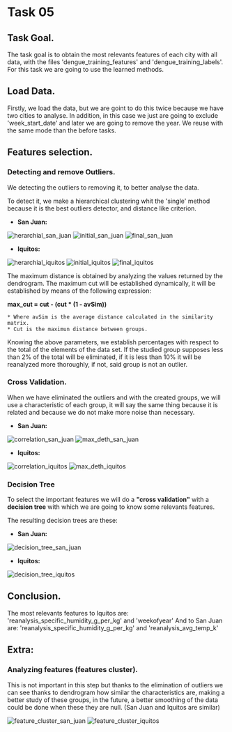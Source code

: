 # Task 05
    
## Task Goal.
The task goal is to obtain the most relevants features of each city with all data, with the files 'dengue_training_features' and 'dengue_training_labels'.
For this task we are going to use the learned methods.

## Load Data.
Firstly, we load the data, but we are goint to do this twice because we have two cities to analyse. In addition, in this case we just are going to exclude 'week_start_date' and later we are going to remove the year.
We reuse with the same mode than the before tasks. 

## Features selection.

### Detecting and remove Outliers.
We detecting the outliers to removing it, to better analyse the data.

To detect it, we make a hierarchical clustering whit the 'single' method because it is the best outliers detector,  and distance like criterion.

* __San Juan:__

![herarchial_san_juan][1]
![initial_san_juan][2] ![final_san_juan][3]


* __Iquitos:__

![herarchial_iquitos][4]
![initial_iquitos][5] ![final_iquitos][6]

The maximum distance is obtained by analyzing the values returned by the dendrogram.
The maximum cut will be established dynamically, it will be established by means of the following expression:

__max_cut = cut - (cut * (1 - avSim))__
    
    * Where avSim is the average distance calculated in the similarity matrix.
    * Cut is the maximun distance between groups.

Knowing the above parameters, we establish percentages with respect to the total of the elements of the data set. If the studied group supposes less than 2% of the total will be eliminated, if it is less than 10% it will be reanalyzed more thoroughly, if not, said group is not an outlier.
 
### Cross Validation.
When we have eliminated the outliers and with the created groups, we will use a characteristic of each group, it will say the same thing because it is related and because we do not make more noise than necessary.

* __San Juan:__

![correlation_san_juan][7] ![max_deth_san_juan][8]

* __Iquitos:__

![correlation_iquitos][9] ![max_deth_iquitos][10]

### Decision Tree
To select the important features we will do a __"cross validation"__ with a __decision tree__ with which we are going to know some relevants features.

The resulting decision trees are these:

* __San Juan:__

 ![decision_tree_san_juan][11]


* __Iquitos:__

![decision_tree_iquitos][12]


## Conclusion.

The most relevants features to Iquitos are:
    'reanalysis_specific_humidity_g_per_kg' and 'weekofyear'
And to San Juan are: 
    'reanalysis_specific_humidity_g_per_kg' and 'reanalysis_avg_temp_k'

## Extra:

### Analyzing features (features cluster).
This is not important in this step but thanks to the elimination of outliers we can see thanks to dendrogram how similar the characteristics are, making a better study of these groups, in the future, a better smoothing of the data could be done when these they are null. (San Juan and Iquitos are similar)

![feature_cluster_san_juan][13]
![feature_cluster_iquitos][14]

[1]:https://github.com/grego1201/MACHINE-LEARNING-TECHNIQUES/blob/master/task_05/images/outliers/dendrogram_sanjuan.png
[2]: https://github.com/grego1201/MACHINE-LEARNING-TECHNIQUES/blob/master/task_05/images/outliers/initial_scatter_plot_sanjuan.png
[3]: https://github.com/grego1201/MACHINE-LEARNING-TECHNIQUES/blob/master/task_05/images/outliers/final_scatter_plot_sanjuan.png
[4]:https://github.com/grego1201/MACHINE-LEARNING-TECHNIQUES/blob/master/task_05/images/outliers/dendrogram_iquitos.png
[5]: https://github.com/grego1201/MACHINE-LEARNING-TECHNIQUES/blob/master/task_05/images/outliers/initial_scatter_plot_iquitos.png
[6]: https://github.com/grego1201/MACHINE-LEARNING-TECHNIQUES/blob/master/task_05/images/outliers/final_scatter_plot_iquitos.png
[7]: https://github.com/grego1201/MACHINE-LEARNING-TECHNIQUES/blob/master/task_05/images/cross_validation/correlation_sanjuan.png
[8]: https://github.com/grego1201/MACHINE-LEARNING-TECHNIQUES/blob/master/task_05/images/cross_validation/max_depth_sanjuan.png
[9]: https://github.com/grego1201/MACHINE-LEARNING-TECHNIQUES/blob/master/task_05/images/cross_validation/correlation_iquitos.png
[10]: https://github.com/grego1201/MACHINE-LEARNING-TECHNIQUES/blob/master/task_05/images/cross_validation/max_depth_iquitos.png
[11]: https://github.com/grego1201/MACHINE-LEARNING-TECHNIQUES/blob/master/task_05/images/decision_tree_mse_iq.png
[12]: https://github.com/grego1201/MACHINE-LEARNING-TECHNIQUES/blob/master/task_05/images/decision_tree_mse_iq.png
[13]:https://github.com/grego1201/MACHINE-LEARNING-TECHNIQUES/blob/master/task_05/images/features_cluster/features_cluster_sanjuan.png
[14]: https://github.com/grego1201/MACHINE-LEARNING-TECHNIQUES/blob/master/task_05/images/features_cluster/features_cluster_iquitos.png
